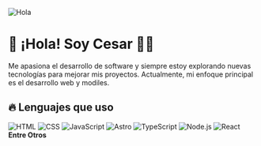 
![Hola](https://drive.google.com/uc?export=view&id=1t_cRmi9dY3KV4NP3yX1lttq75KpQntzz)


# 👋 ¡Hola! Soy Cesar 🧑‍💻


Me apasiona el desarrollo de software y siempre estoy explorando nuevas tecnologías para mejorar mis proyectos. Actualmente, mi enfoque principal es el desarrollo web y modiles. 

## 🔥 Lenguajes que uso
![HTML](https://img.shields.io/badge/HTML-90%25-brightgreen) 
![CSS](https://img.shields.io/badge/CSS-80%25-blue) 
![JavaScript](https://img.shields.io/badge/JavaScript-75%25-yellow) 
![Astro](https://img.shields.io/badge/Astro-60%25-purple) 
![TypeScript](https://img.shields.io/badge/TypeScript-60%25-blue) 
![Node.js](https://img.shields.io/badge/Node.js-20%25-green) 
![React](https://img.shields.io/badge/React-40%25-lightblue) 
**Entre Otros**




